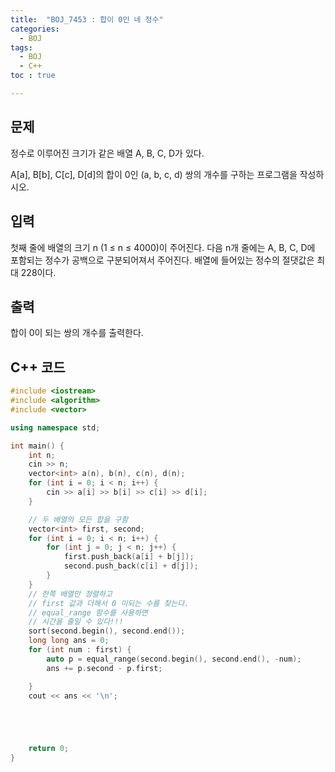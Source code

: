 ```yaml
---
title:  "BOJ_7453 : 합이 0인 네 정수"
categories: 
  - BOJ
tags:
  - BOJ
  - C++
toc : true

---
```



## 문제

정수로 이루어진 크기가 같은 배열 A, B, C, D가 있다.

A[a], B[b], C[c], D[d]의 합이 0인 (a, b, c, d) 쌍의 개수를 구하는 프로그램을 작성하시오.

## 입력

첫째 줄에 배열의 크기 n (1 ≤ n ≤ 4000)이 주어진다. 다음 n개 줄에는 A, B, C, D에 포함되는 정수가 공백으로 구분되어져서 주어진다. 배열에 들어있는 정수의 절댓값은 최대 228이다.


## 출력

합이 0이 되는 쌍의 개수를 출력한다.



## C++ 코드
```c++
#include <iostream>
#include <algorithm>
#include <vector>

using namespace std;

int main() {
	int n;
	cin >> n;
	vector<int> a(n), b(n), c(n), d(n);
	for (int i = 0; i < n; i++) {
		cin >> a[i] >> b[i] >> c[i] >> d[i];
	}

	// 두 배열의 모든 합을 구함
	vector<int> first, second;
	for (int i = 0; i < n; i++) {
		for (int j = 0; j < n; j++) {
			first.push_back(a[i] + b[j]);
			second.push_back(c[i] + d[j]);
		}
	}
	// 한쪽 배열만 정렬하고
	// first 값과 더해서 0 이되는 수를 찾는다.
	// equal_range 함수를 사용하면
	// 시간을 줄일 수 있다!!!
	sort(second.begin(), second.end());
	long long ans = 0;
	for (int num : first) {
		auto p = equal_range(second.begin(), second.end(), -num);
		ans += p.second - p.first;

	}
	cout << ans << '\n';





	return 0;
}

```

